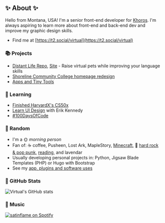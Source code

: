 ## ✨ About ✨

Hello from Montana, USA! I'm a senior front-end developer for [Khoros](https://khoros.com/services/professional-services). I'm always aspiring to learn more about front-end and back-end dev and improve my graphic design skills. 

- Find me at [https://t2.social/virtual](https://t2.social/virtual)

### 📚  Projects

- [Distant Life Repo](https://github.com/virtual/distantlife), [Site](https://distantlife.com/) - Raise virtual pets while improving your language skills
- [Shoreline Community College homepage redesign](https://github.com/virtual/shoreline)
- [Apps and Tiny Tools](https://www.satinflame.com/blog/2018/04/apps-and-tiny-tools/)

### 🌈  Learning

- [Finished HarvardX's CS50x](https://virtual.github.io/100daysofcode/cs50)
- [Learn UI Design](https://learnui.design/) with Erik Kennedy
- [#100DaysOfCode](https://virtual.github.io/100daysofcode/)

### 🎲  Random

- I'm a 🌞 _morning person_
- Fan of: ☕ coffee, Pusheen, Lost Ark, MapleStory, [Minecraft](https://loved-minecraft.tumblr.com/), 🎵 [hard rock & pop punk](https://www.last.fm/user/satinflame), [reading](https://www.goodreads.com/virtual), and lavendar 
- Usually developing personal projects in: Python, Jigsaw Blade Templates (PHP) or Hugo with Bootstrap
- See my [app, plugins and software uses](https://www.satinflame.com/uses/)

### 🔢  GitHub Stats

![Virtual's GitHub stats](https://github-readme-stats.vercel.app/api?username=virtual&show_icons=true&theme=gruvbox&count_private=true&show_icons=true&hide_border=true&hide_title=true&hide_rank=true)

### 🎵 Music

[![satinflame on Spotify](https://spotify-recently-played-readme.vercel.app/api?user=satinflame&width=450&count=3)](https://open.spotify.com/user/satinflame)
